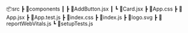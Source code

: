 📦src
┣ 📂components
┃ ┣ 📜AddButton.jsx
┃ ┗ 📜Card.jsx
┣ 📜App.css
┣ 📜App.jsx
┣ 📜App.test.js
┣ 📜index.css
┣ 📜index.js
┣ 📜logo.svg
┣ 📜reportWebVitals.js
┗ 📜setupTests.js
